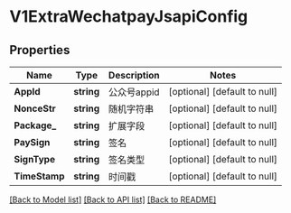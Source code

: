 # V1ExtraWechatpayJsapiConfig

## Properties
Name | Type | Description | Notes
------------ | ------------- | ------------- | -------------
**AppId** | **string** | 公众号appid | [optional] [default to null]
**NonceStr** | **string** | 随机字符串 | [optional] [default to null]
**Package_** | **string** | 扩展字段 | [optional] [default to null]
**PaySign** | **string** | 签名 | [optional] [default to null]
**SignType** | **string** | 签名类型 | [optional] [default to null]
**TimeStamp** | **string** | 时间戳 | [optional] [default to null]

[[Back to Model list]](../README.md#documentation-for-models) [[Back to API list]](../README.md#documentation-for-api-endpoints) [[Back to README]](../README.md)


